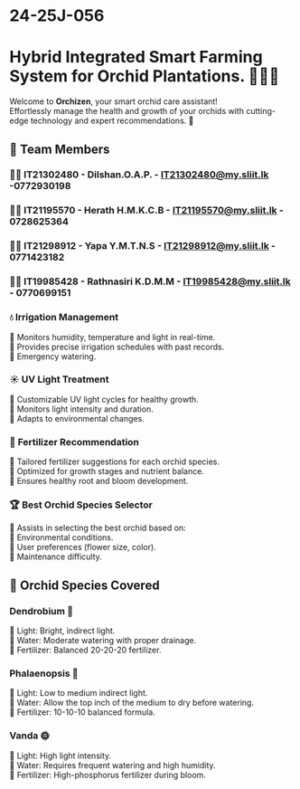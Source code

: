 # 24-25J-056
# Hybrid Integrated Smart Farming System for Orchid Plantations. 🌷🌸🌿

Welcome to **Orchizen**, your smart orchid care assistant!  
Effortlessly manage the health and growth of your orchids with cutting-edge technology and expert recommendations. 🌟

## 👥 Team Members

### 👩‍💻 IT21302480 - Dilshan.O.A.P. - IT21302480@my.sliit.lk -0772930198

### 👩‍💻 IT21195570 - Herath H.M.K.C.B - IT21195570@my.sliit.lk - 0728625364

### 👩‍💻 IT21298912 - Yapa Y.M.T.N.S - IT21298912@my.sliit.lk - 0771423182

### 👩‍💻 IT19985428 - Rathnasiri K.D.M.M - IT19985428@my.sliit.lk - 0770699151

### 💧 **Irrigation Management**  
   🌟 Monitors humidity, temperature and light in real-time.  
   🌟 Provides precise irrigation schedules with past records.  
   🌟 Emergency watering.

### ☀️ **UV Light Treatment**  
   🌟 Customizable UV light cycles for healthy growth.  
   🌟 Monitors light intensity and duration.  
   🌟 Adapts to environmental changes.  

### 🌱 **Fertilizer Recommendation**  
   🌟 Tailored fertilizer suggestions for each orchid species.  
   🌟 Optimized for growth stages and nutrient balance.  
   🌟 Ensures healthy root and bloom development.  

### 🏆 **Best Orchid Species Selector**  
   🌟 Assists in selecting the best orchid based on:  
   🔹 Environmental conditions.  
   🔹 User preferences (flower size, color).  
   🔹 Maintenance difficulty.


## 🌸 **Orchid Species Covered**

### **Dendrobium** 🌿  
   🔹 Light: Bright, indirect light.  
   🔹 Water: Moderate watering with proper drainage.  
   🔹 Fertilizer: Balanced 20-20-20 fertilizer.

### **Phalaenopsis** 🌷  
   🔹 Light: Low to medium indirect light.  
   🔹 Water: Allow the top inch of the medium to dry before watering.  
   🔹 Fertilizer: 10-10-10 balanced formula.

### **Vanda** 🌞  
   🔹 Light: High light intensity.  
   🔹 Water: Requires frequent watering and high humidity.  
   🔹 Fertilizer: High-phosphorus fertilizer during bloom.